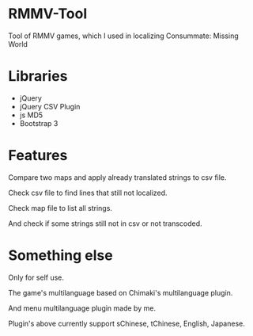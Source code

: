 # RMMV-Tool

Tool of RMMV games, which I used in localizing Consummate: Missing World

# Libraries

* jQuery
* jQuery CSV Plugin
* js MD5
* Bootstrap 3

# Features

Compare two maps and apply already translated strings to csv file.

Check csv file to find lines that still not localized.

Check map file to list all strings.

And check if some strings still not in csv or not transcoded.

# Something else

Only for self use.

The game's multilanguage based on Chimaki's multilanguage plugin.

And menu multilanguage plugin made by me.

Plugin's above currently support sChinese, tChinese, English, Japanese.